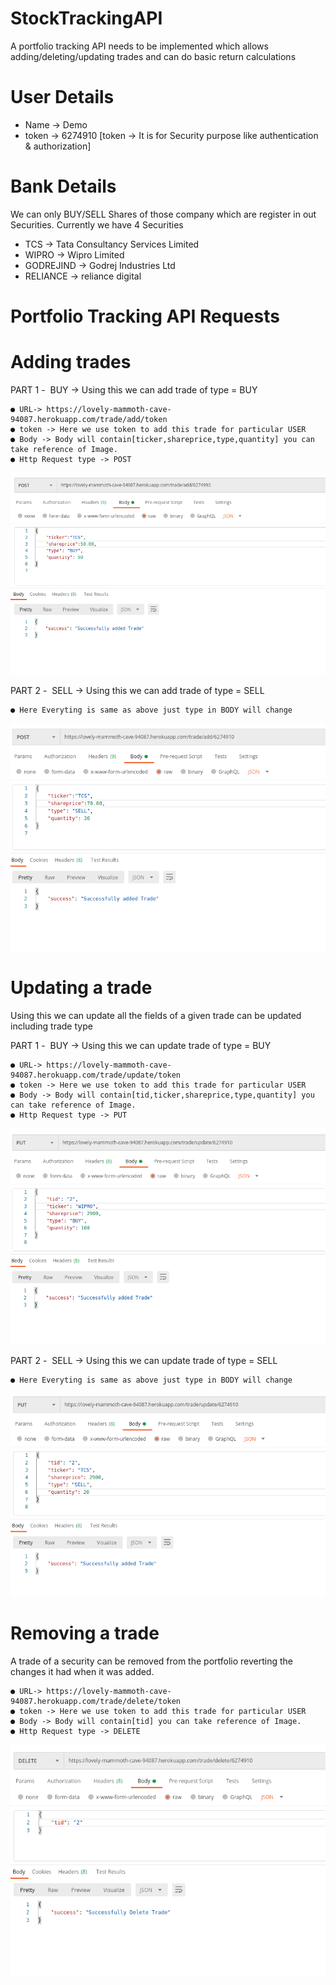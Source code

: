 # StockTrackingAPI
A portfolio tracking API needs to be implemented which allows adding/deleting/updating trades
and can do basic return calculations

# User Details
- Name -> Demo
- token -> 6274910 [token -> It is for Security purpose like authentication & authorization]

# Bank Details
We can only BUY/SELL Shares of those company which are register in out Securities.
Currently we have 4 Securities
- TCS -> Tata Consultancy Services Limited 
- WIPRO -> Wipro Limited
- GODREJIND -> Godrej Industries Ltd
- RELIANCE -> reliance digital

# Portfolio Tracking API Requests

# Adding trades 

PART 1 - ​ BUY -> Using this we can add trade of type = BUY

    ● URL-> https://lovely-mammoth-cave-94087.herokuapp.com/trade/add/token
    ● token -> Here we use token to add this trade for particular USER
    ● Body -> Body will contain[ticker,shareprice,type,quantity] you can take reference of Image.
    ● Http Request type -> POST
    
   ![](Screeshot/BUYTRADE.png)
   
PART 2 - ​ SELL -> Using this we can add trade of type = SELL

    ● Here Everyting is same as above just type in BODY will change
    
   ![](Screeshot/SELLTRADE.png)
   
# Updating a trade
Using this we can update all the fields of a given trade can be updated including trade type


PART 1 - ​ BUY -> Using this we can update trade of type = BUY

    ● URL-> https://lovely-mammoth-cave-94087.herokuapp.com/trade/update/token
    ● token -> Here we use token to add this trade for particular USER
    ● Body -> Body will contain[tid,ticker,shareprice,type,quantity] you can take reference of Image.
    ● Http Request type -> PUT
    
   ![](Screeshot/UPDATEBUY.png)
   
PART 2 - ​ SELL -> Using this we can update trade of type = SELL

    ● Here Everyting is same as above just type in BODY will change
    
   ![](Screeshot/UPDATESELL.png)


# Removing a trade
A trade of a security can be removed from the portfolio reverting the changes it had when it was added.

    ● URL-> https://lovely-mammoth-cave-94087.herokuapp.com/trade/delete/token
    ● token -> Here we use token to add this trade for particular USER
    ● Body -> Body will contain[tid] you can take reference of Image.
    ● Http Request type -> DELETE
    
   ![](Screeshot/DELETETRADE.png)
